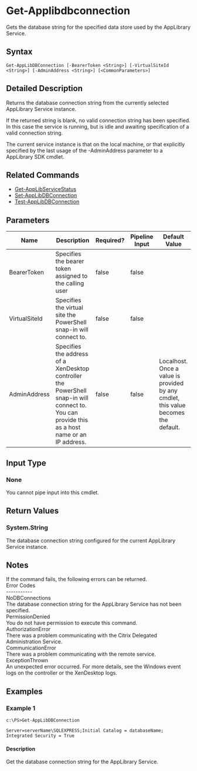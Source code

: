 ﻿
# Get-Applibdbconnection
Gets the database string for the specified data store used by the AppLibrary Service.
## Syntax
```
Get-AppLibDBConnection [-BearerToken <String>] [-VirtualSiteId <String>] [-AdminAddress <String>] [<CommonParameters>]
```
## Detailed Description
Returns the database connection string from the currently selected AppLibrary Service instance.

If the returned string is blank, no valid connection string has been specified. In this case the service is running, but is idle and awaiting specification of a valid connection string.

The current service instance is that on the local machine, or that explicitly specified by the last usage of the -AdminAddress parameter to a AppLibrary SDK cmdlet.


## Related Commands

* [Get-AppLibServiceStatus](./Get-AppLibServiceStatus/)
* [Set-AppLibDBConnection](./Set-AppLibDBConnection/)
* [Test-AppLibDBConnection](./Test-AppLibDBConnection/)
## Parameters
| Name   | Description | Required? | Pipeline Input | Default Value |
| --- | --- | --- | --- | --- |
| BearerToken | Specifies the bearer token assigned to the calling user | false | false |  |
| VirtualSiteId | Specifies the virtual site the PowerShell snap-in will connect to. | false | false |  |
| AdminAddress | Specifies the address of a XenDesktop controller the PowerShell snap-in will connect to. You can provide this as a host name or an IP address. | false | false | Localhost. Once a value is provided by any cmdlet, this value becomes the default. |

## Input Type

### None
You cannot pipe input into this cmdlet.
## Return Values

### System.String
The database connection string configured for the current AppLibrary Service instance.
## Notes
If the command fails, the following errors can be returned.<br>    Error Codes<br>    -----------<br>    NoDBConnections<br>        The database connection string for the AppLibrary Service has not been specified.<br>    PermissionDenied<br>        You do not have permission to execute this command.<br>    AuthorizationError<br>        There was a problem communicating with the Citrix Delegated Administration Service.<br>    CommunicationError<br>        There was a problem communicating with the remote service.<br>    ExceptionThrown<br>        An unexpected error occurred.  For more details, see the Windows event logs on the controller or the XenDesktop logs.
## Examples

### Example 1
```
c:\PS>Get-AppLibDBConnection

Server=serverName\SQLEXPRESS;Initial Catalog = databaseName;  Integrated Security = True
```
#### Description
Get the database connection string for the AppLibrary Service.
